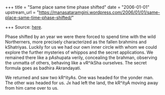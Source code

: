 +++
title = "Same place same time phase shifted"
date = "2006-01-01"
upstream_url = "https://manasataramgini.wordpress.com/2006/01/01/same-place-same-time-phase-shifted/"

+++
Source: [here](https://manasataramgini.wordpress.com/2006/01/01/same-place-same-time-phase-shifted/).

Phase shifted by an year we were there forced to spend time with the
wild Northerners, more precisely characterized as the fallen brahmins
and kShatriyas. Luckily for us we had our own inner circle with whom we
could explore the further mysteries of whippos and the secret
applications. We remained there like a pAshupata verily, concealing the
brahman, observing the unmatta of others, behaving like a vR^ikSha
ourselves. The secret formula goes as badhira Akrandayati.

We returned and saw two kR^ityAs. One was headed for the yonder man. The
other was headed for us. Jx had left the land, the kR^ityA moving away
from him came over to us.

